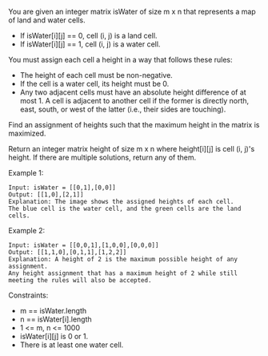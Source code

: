 You are given an integer matrix isWater of size m x n that represents a map of land and water cells.

- If isWater[i][j] == 0, cell (i, j) is a land cell.
- If isWater[i][j] == 1, cell (i, j) is a water cell.

You must assign each cell a height in a way that follows these rules:

- The height of each cell must be non-negative.
- If the cell is a water cell, its height must be 0.
- Any two adjacent cells must have an absolute height difference of at most 1. A cell is adjacent to another cell if the former is directly north, east, south, or west of the latter (i.e., their sides are touching).

Find an assignment of heights such that the maximum height in the matrix is maximized.

Return an integer matrix height of size m x n where height[i][j] is cell (i, j)'s height. If there are multiple solutions, return any of them.

 

Example 1:


```
Input: isWater = [[0,1],[0,0]]
Output: [[1,0],[2,1]]
Explanation: The image shows the assigned heights of each cell.
The blue cell is the water cell, and the green cells are the land cells.
```

Example 2:


```
Input: isWater = [[0,0,1],[1,0,0],[0,0,0]]
Output: [[1,1,0],[0,1,1],[1,2,2]]
Explanation: A height of 2 is the maximum possible height of any assignment.
Any height assignment that has a maximum height of 2 while still meeting the rules will also be accepted.
```

Constraints:

- m == isWater.length
- n == isWater[i].length
- 1 <= m, n <= 1000
- isWater[i][j] is 0 or 1.
- There is at least one water cell.